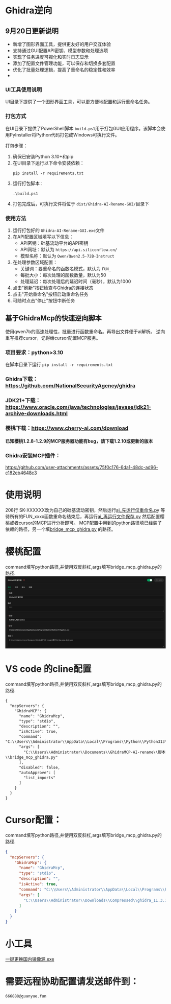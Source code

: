 # Ghidra逆向

## 9月20日更新说明

- 新增了图形界面工具，提供更友好的用户交互体验
- 支持通过GUI配置API密钥、模型参数和处理选项
- 实现了任务进度可视化和实时日志显示
- 添加了配置文件管理功能，可以保存和切换多套配置
- 优化了批量处理逻辑，提高了重命名的稳定性和效率
- 

### UI工具使用说明

UI目录下提供了一个图形界面工具，可以更方便地配置和运行重命名任务。

### 打包方式

在UI目录下提供了PowerShell脚本 `build.ps1`用于打包GUI应用程序。该脚本会使用PyInstaller将Python代码打包成Windows可执行文件。

打包步骤：

1. 确保已安装Python 3.10+和pip
2. 在UI目录下运行以下命令安装依赖：
   ```
   pip install -r requirements.txt
   ```
3. 运行打包脚本：
   ```
   .\build.ps1
   ```
4. 打包完成后，可执行文件将位于 `dist/Ghidra-AI-Rename-GUI/`目录下

### 使用方法

1. 运行打包好的 `Ghidra-AI-Rename-GUI.exe`文件
2. 在API配置区域填写以下信息：
   - API密钥：硅基流动平台的API密钥
   - API网址：默认为 `https://api.siliconflow.cn/`
   - 模型名称：默认为 `Qwen/Qwen2.5-72B-Instruct`
3. 在处理参数区域配置：
   - 关键词：要重命名的函数名模式，默认为 `FUN_`
   - 每批大小：每次处理的函数数量，默认为50
   - 处理延迟：每次处理后的延迟时间（毫秒），默认为1000
4. 点击"刷新"按钮检查与Ghidra的连接状态
5. 点击"开始重命名"按钮启动重命名任务
6. 可随时点击"停止"按钮中断任务

## 基于GhidraMcp的快速逆向脚本

使用qwen7b的高速处理性，批量进行函数重命名。再导出文件便于ai解析。
逆向重写推荐cursor，记得给cursor配置MCP服务。

### 项目要求：python>3.10

在脚本目录下运行 ``pip install -r requirements.txt``

### Ghidra下载：https://github.com/NationalSecurityAgency/ghidra

### JDK21+下载：https://www.oracle.com/java/technologies/javase/jdk21-archive-downloads.html

### 樱桃下载：https://www.cherry-ai.com/download

#### 已知樱桃1.2.8-1.2.9的MCP服务器功能有bug，请下载1.2.10或更新的版本

### Ghidra安装MCP插件：

https://github.com/user-attachments/assets/75f0c176-6da1-48dc-ad96-c182eb4648c3

# 使用说明

208行 SK-XXXXXX改为自己的硅基流动密钥，然后运行[ai_先运行仅重命名.py](%E8%84%9A%E6%9C%AC/ai_%E5%85%88%E8%BF%90%E8%A1%8C%E4%BB%85%E9%87%8D%E5%91%BD%E5%90%8D.py)
等待所有的FUN_xxxx函数重命名结束后，再运行[ai_再运行文件保存.py](%E8%84%9A%E6%9C%AC/ai_%E5%86%8D%E8%BF%90%E8%A1%8C%E6%96%87%E4%BB%B6%E4%BF%9D%E5%AD%98.py)
然后配置樱桃或者cursor的MCP进行分析即可。
MCP配置中用到的python路径填已经装了依赖的路径，另一个填[bridge_mcp_ghidra.py](%E8%84%9A%E6%9C%AC/bridge_mcp_ghidra.py)
的路径。

# 樱桃配置

command填写python路径,并使用双反斜杠,args填写bridge_mcp_ghidra.py的路径.
![image.png](图片/image.png)

# VS code 的cline配置

command填写python路径,并使用双反斜杠,args填写bridge_mcp_ghidra.py的路径.

```
{
  "mcpServers": {
    "GhidraMCP": {
      "name": "GhidraMcp",
      "type": "stdio",
      "description": "",
      "isActive": true,
      "command": "C:\\Users\\Administrator\\AppData\\Local\\Programs\\Python\\Python313\\python.exe",
      "args": [
        "C:\\Users\\Administrator\\Documents\\GhidraMCP-AI-rename\\脚本\\bridge_mcp_ghidra.py"
      ],
      "disabled": false,
      "autoApprove": [
        "list_imports"
      ]
    }
  }
}
```

# Cursor配置：

command填写python路径,并使用双反斜杠,args填写bridge_mcp_ghidra.py的路径.

```json
{
  "mcpServers": {
    "GhidraMcp": {
      "name": "GhidraMcp",
      "type": "stdio",
      "description": "",
      "isActive": true,
      "command": "C:\\Users\\Administrator\\AppData\\Local\\Programs\\Python\\Python313\\python.exe",
      "args": [
        "C:\\Users\\Administrator\\Downloads\\Compressed\\ghidra_11.3.1_PUBLIC_20250219\\bridge_mcp_ghidra.py"
      ]
    }
  }
}

```

# 小工具

[一键更换国内镜像源.exe](%E5%B7%A5%E5%85%B7/%E4%B8%80%E9%94%AE%E6%9B%B4%E6%8D%A2%E5%9B%BD%E5%86%85%E9%95%9C%E5%83%8F%E6%BA%90.exe)

# 需要远程协助配置请发送邮件到：

```text
666888@guanyue.fun
```
